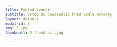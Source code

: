 ```yaml
---
title: Pohled zvenčí
subtitle: Vstup do cowosedlic hned vedle motorky
layout: default
modal-id: 5
img: 5.jpg
thumbnail: 5-thumbnail.jpg

---
```

